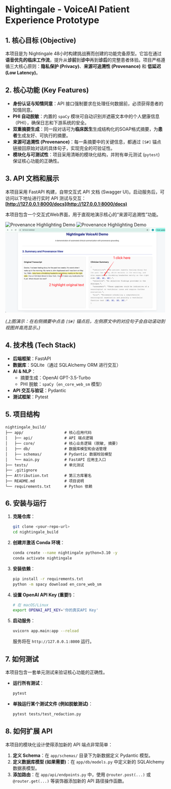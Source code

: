 # Nightingale - VoiceAI Patient Experience Prototype

## 1. 核心目标 (Objective)
本项目是为 Nightingale 48小时构建挑战赛而创建的功能完备原型。它旨在通过**语音优先的临床工作流**，提升从**诊前**到**诊中**再到**诊后**的完整患者体验。项目严格遵循三大核心原则：**隐私保护 (Privacy)**、**来源可追溯性 (Provenance)** 和 **低延迟 (Low Latency)**。


## 2. 核心功能 (Key Features)
- **身份认证与知情同意**：API 接口强制要求在处理任何数据前，必须获得患者的知情同意。
- **PHI 自动脱敏**：内置的 `spaCy` 模块可自动识别并遮蔽文本中的个人健康信息（PHI），确保日志和下游系统的安全。
- **双重摘要生成**：同一段对话可为**临床医生**生成结构化的SOAP格式摘要，为**患者**生成友好、可执行的摘要。
- **来源可追溯性 (Provenance)**：每一条摘要中的关键信息，都通过 `[S#]` 锚点链接回原始对话的具体句子，实现完全的可验证性。
- **模块化与可测试性**：项目采用清晰的模块化结构，并附有单元测试 (`pytest`) 保证核心功能的正确性。


## 3. API 文档和展示
本项目采用 FastAPI 构建，自带交互式 API 文档 (Swagger UI)。启动服务后，可访问以下地址进行实时 API 测试与交互：  
**[http://127.0.0.1:8000/docs](http://127.0.0.1:8000/docs)**  


本项目包含一个交互式Web界面，用于直观地演示核心的“来源可追溯性”功能。

![Provenance Highlighting Demo](static/img1.png)
![Provenance Highlighting Demo](static/img2.png)
![Provenance Highlighting Demo](static/img3.png)

*(上图演示：在右侧摘要中点击 `[S#]` 锚点后，左侧原文中的对应句子会自动滚动到视图并高亮显示。)*



## 4. 技术栈 (Tech Stack)
- **后端框架**：FastAPI
- **数据库**：SQLite（通过 SQLAlchemy ORM 进行交互）
- **AI & NLP**：
  - 摘要生成：OpenAI GPT-3.5-Turbo
  - PHI 脱敏：`spaCy`（`en_core_web_sm` 模型）
- **API 交互与验证**：Pydantic
- **测试框架**：Pytest


## 5. 项目结构
```
nightingale_build/
├── app/                  # 核心应用代码
│   ├── api/              # API 端点逻辑
│   ├── core/             # 核心业务逻辑 (脱敏, 摘要)
│   ├── db/               # 数据库模型和会话管理
│   ├── schemas/          # Pydantic 数据校验模型
│   └── main.py           # FastAPI 应用主入口
├── tests/                # 单元测试
├── .gitignore
├── Attribution.txt       # 第三方库署名
├── README.md             # 项目说明
└── requirements.txt      # Python 依赖
```


## 6. 安装与运行
1. **克隆仓库**：
   ```bash
   git clone <your-repo-url>
   cd nightingale_build
   ```

2. **创建并激活 Conda 环境**：
   ```bash
   conda create --name nightingale python=3.10 -y
   conda activate nightingale
   ```

3. **安装依赖**：
   ```bash
   pip install -r requirements.txt
   python -m spacy download en_core_web_sm
   ```

4. **设置 OpenAI API Key (重要!)**：
   ```bash
   # 在 macOS/Linux
   export OPENAI_API_KEY='你的真实API Key'
   ```

5. **启动服务**：
   ```bash
   uvicorn app.main:app --reload
   ```
   服务将在 `http://127.0.0.1:8000` 运行。


## 7. 如何测试
本项目包含一套单元测试来验证核心功能的正确性。
- **运行所有测试**：
  ```bash
  pytest
  ```
- **单独运行某个测试文件 (例如脱敏测试)**：
  ```bash
  pytest tests/test_redaction.py
  ```


## 8. 如何扩展 API
本项目的模块化设计使得添加新的 API 端点非常简单：
1. **定义 Schema**：在 `app/schemas/` 目录下为新数据定义 Pydantic 模型。
2. **定义数据库模型 (如果需要)**：在 `app/db/models.py` 中定义新的 SQLAlchemy 数据表模型。
3. **添加路由**：在 `app/api/endpoints.py` 中，使用 `@router.post(...)` 或 `@router.get(...)` 等装饰器添加新的 API 路径操作函数。


